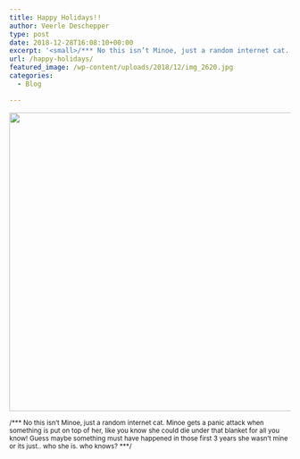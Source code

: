 ```yaml
---
title: Happy Holidays!!
author: Veerle Deschepper
type: post
date: 2018-12-28T16:08:10+00:00
excerpt: '<small>/*** No this isn’t Minoe, just a random internet cat. Minoe gets a panic attack when something is put on top of her, like you know she could die under that blanket for all you know! Guess maybe something must have happened in those first 3 years she wasn’t mine or its just.. who she is. who knows? ***/</small>'
url: /happy-holidays/
featured_image: /wp-content/uploads/2018/12/img_2620.jpg
categories:
  - Blog

---
```

<img src="https://i1.wp.com/gompje.be/wp-content/uploads/2018/12/img_2620.jpg?resize=594%2C535&#038;ssl=1" alt="" width="594" height="535" class="aligncenter size-full wp-image-575" srcset="https://i1.wp.com/gompje.be/wp-content/uploads/2018/12/img_2620.jpg?w=594&ssl=1 594w, https://i1.wp.com/gompje.be/wp-content/uploads/2018/12/img_2620.jpg?resize=300%2C270&ssl=1 300w, https://i1.wp.com/gompje.be/wp-content/uploads/2018/12/img_2620.jpg?resize=150%2C135&ssl=1 150w" sizes="(max-width: 594px) 100vw, 594px" data-recalc-dims="1" /> 

<small>/*** No this isn&#8217;t Minoe, just a random internet cat. Minoe gets a panic attack when something is put on top of her, like you know she could die under that blanket for all you know! Guess maybe something must have happened in those first 3 years she wasn&#8217;t mine or its just.. who she is. who knows? ***/</small>